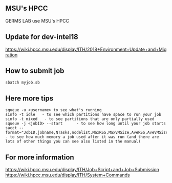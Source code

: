 ## MSU's HPCC
GERMS LAB use MSU's HPCC

## Update for dev-intel18
https://wiki.hpcc.msu.edu/display/ITH/2018+Environment+Update+and+Migration

## How to submit job
```
sbatch myjob.sb
```

## Here more tips
```
squeue -u <username> to see what's running
sinfo -t idle   - to see which partitions have space to run your job
sinfo -t mixed   - to see partitions that are only partially used
squeue -j <jobID> --start      - to see how long until your job starts
sacct --format="JobID,jobname,NTasks,nodelist,MaxRSS,MaxVMSize,AveRSS,AveVMSize,ReqMem"  - to see how much memory a job used after it was run (and there are lots of other things you can see also listed in the manual)
```

## For more information
https://wiki.hpcc.msu.edu/display/ITH/Job+Script+and+Job+Submission
https://wiki.hpcc.msu.edu/display/ITH/System+Commands



